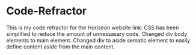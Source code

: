 # Code-Refractor
This is my code refractor for the Horiseon website
link:
CSS has been simplified to reduce the amount of unnessasary code.
Changed div body elements to main element.
Changed div to aside sematic element to easily define content aside from the main content.
